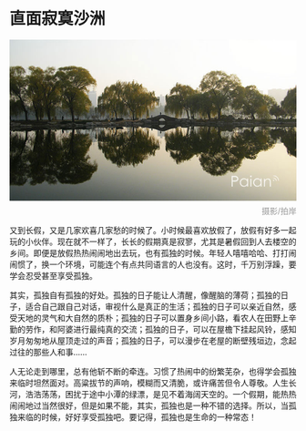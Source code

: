 # 直面寂寞沙洲

![寂静之美](images/jingmei.jpg)
<div style="margin-top:-10px;color:#999;text-align:right;">摄影/拍岸</div>

又到长假，又是几家欢喜几家愁的时候了。小时候最喜欢放假了，放假有好多一起玩的小伙伴。现在就不一样了，长长的假期真是寂寥，尤其是暑假回到人去楼空的乡间。即便是放假热热闹闹地出去玩，也有孤独的时候。年轻人嘻嘻哈哈、打打闹闹惯了，换一个环境，可能连个有点共同语言的人也没有。这时，千万别浮躁，要学会忍受甚至享受孤独。

其实，孤独自有孤独的好处。孤独的日子能让人清醒，像醒脑的薄荷；孤独的日子，适合自己跟自己对话，审视什么是真正的生活；孤独的日子可以亲近自然，感受天地的灵气和大自然的质朴；孤独的日子可以置身乡间小路，看农人在田野上辛勤的劳作，和阿婆进行最纯真的交流；孤独的日子，可以在屋檐下挂起风铃，感知岁月匆匆地从屋顶走过的声音；孤独的日子，可以漫步在老屋的断壁残垣边，念起过往的那些人和事……

人无论走到哪里，总有他斩不断的牵连。习惯了热闹中的纷繁芜杂，也得学会孤独来临时坦然面对。高粱拔节的声响，模糊而又清脆，或许痛苦但令人尊敬。人生长河，浩浩荡荡，困扰于途中小潭的绿漂，是见不着海阔天空的。一个假期，能热热闹闹地过当然很好，但是如果不能，其实，孤独也是一种不错的选择。所以，当孤独来临的时候，好好享受孤独吧。要记得，孤独也是生命的一种常态！


